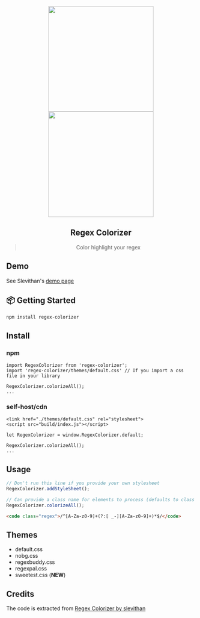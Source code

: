  <div align="center">
 <img align="center" width="280" src="https://i.imgur.com/8kyJODb.png" />

 <img align="center" width="280" src="https://i.imgur.com/QGRly2q.png" />
  <h2>Regex Colorizer</h2>
  <blockquote>Color highlight your regex</blockquote>
</div>

## Demo

See Slevithan's [demo page](http://stevenlevithan.com/regex/colorizer/)

## 📦 Getting Started

```
npm install regex-colorizer
```


## Install

### npm
```
import RegexColorizer from 'regex-colorizer';
import 'regex-colorizer/themes/default.css' // If you import a css file in your library

RegexColorizer.colorizeAll();
...
```

### self-host/cdn
```
<link href="./themes/default.css" rel="stylesheet">
<script src="build/index.js"></script>

let RegexColorizer = window.RegexColorizer.default;

RegexColorizer.colorizeAll();
...
```

## Usage

```js
// Don't run this line if you provide your own stylesheet
RegexColorizer.addStyleSheet();

// Can provide a class name for elements to process (defaults to class 'regex')
RegexColorizer.colorizeAll();
```

```html
<code class="regex">/^[A-Za-z0-9]+(?:[ _-][A-Za-z0-9]+)*$/</code>
```


## Themes

- default.css
- nobg.css
- regexbuddy.css
- regexpal.css
- sweetest.css (**NEW**)

## Credits 

The code is extracted from 
[Regex Colorizer by slevithan](https://github.com/slevithan/regex-colorizer)